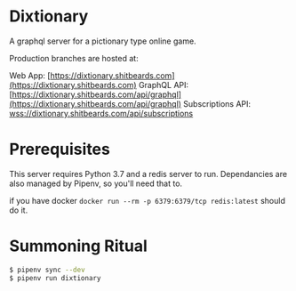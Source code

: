 # Dixtionary
A graphql server for a pictionary type online game.

Production branches are hosted at:

Web App: [https://dixtionary.shitbeards.com](https://dixtionary.shitbeards.com)
GraphQL API: [https://dixtionary.shitbeards.com/api/graphql](https://dixtionary.shitbeards.com/api/graphql)
Subscriptions API: [wss://dixtionary.shitbeards.com/api/subscriptions](wss://dixtionary.shitbeards.com/api/subscriptions)

# Prerequisites
This server requires Python 3.7 and a redis server to run. Dependancies are also managed
by Pipenv, so you'll need that to.

if you have docker `docker run --rm -p 6379:6379/tcp redis:latest` should do it.

# Summoning Ritual
```sh
$ pipenv sync --dev
$ pipenv run dixtionary
```

